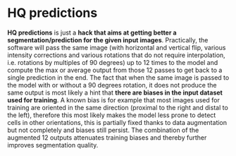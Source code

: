 # HQ predictions

**HQ predictions** is just a **hack that aims at getting better a segmentation/prediction for the given input images**. Practically, the software will pass the same image (with horizontal and vertical flip, various intensity corrections and various rotations that do not require interpolation, i.e. rotations by multiples of 90 degrees) up to 12 times to the model and compute the max or average output from those 12 passes to get back to a single prediction in the end. The fact that when the same image is passed to the model with or without a 90 degrees rotation, it does not produce the same output is most likely a hint that **there are biases in the input dataset used for training**. A known bias is for example that most images used for training are oriented in the same direction (proximal to the right and distal to the left), therefore this most likely makes the model less prone to detect cells in other orientations, this is partially fixed thanks to data augmentation but not completely and biases still persist. The combination of the augmented 12 outputs attenuates training biases and thereby further improves segmentation quality.